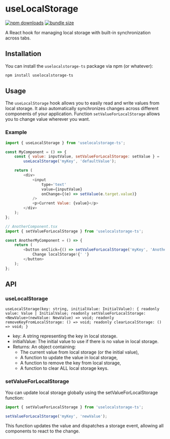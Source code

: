 # useLocalStorage
[![npm downloads](https://img.shields.io/npm/dm/uselocalstorage-ts)](https://www.npmjs.com/package/uselocalstorage-ts)
[![bundle size](https://img.shields.io/bundlephobia/min/uselocalstorage-ts)](https://bundlephobia.com/result?p=uselocalstorage-ts)


A React hook for managing local storage with built-in synchronization across tabs.

## Installation

You can install the `uselocalstorage-ts` package via npm (or whatever):

```bash
npm install uselocalstorage-ts
```

## Usage

The `useLocalStorage` hook allows you to easily read and write values from local storage. It also automatically synchronizes changes across different components of your application.
Function `setValueForLocalStorage` allows you to change value wherever you want.

### Example

```javascript
import { useLocalStorage } from 'uselocalstorage-ts';

const MyComponent = () => {
	const { value: inputValue, setValueForLocalStorage: setValue } =
		useLocalStorage('myKey', 'defaultValue');

	return (
		<div>
			<input
				type='text'
				value={inputValue}
				onChange={(e) => setValue(e.target.value)}
			/>
			<p>Current Value: {value}</p>
		</div>
	);
};

// AnotherComponent.tsx
import { setValueForLocalStorage } from 'uselocalstorage-ts';

const AnotherMyComponent = () => {
	return (
		<button onClick={() => setValueForLocalStorage('myKey', 'AnotherValue')}>
			Change localStorage!{' '}
		</button>
	);
};
```

## API

### useLocalStorage

`useLocalStorage(key: string, initialValue: InitialValue): {
    readonly value: Value | InitialValue;
    readonly setValueForLocalStorage: <NewValue>(newValue: NewValue) => void;
    readonly removeKeyFromLocalStorage: () => void;
    readonly clearLocalStorage: () => void;
}`

- key: A string representing the key in local storage.
- initialValue: The initial value to use if there is no value in local storage.
- Returns: An object containing:
  - The current value from local storage (or the initial value),
  - A function to update the value in local storage,
  - A function to remove the key from local storage,
  - A function to clear ALL local storage keys.

### setValueForLocalStorage

You can update local storage globally using the setValueForLocalStorage function:

```javascript
import { setValueForLocalStorage } from 'uselocalstorage-ts';

setValueForLocalStorage('myKey', 'newValue');
```

This function updates the value and dispatches a storage event, allowing all components to react to the change.
